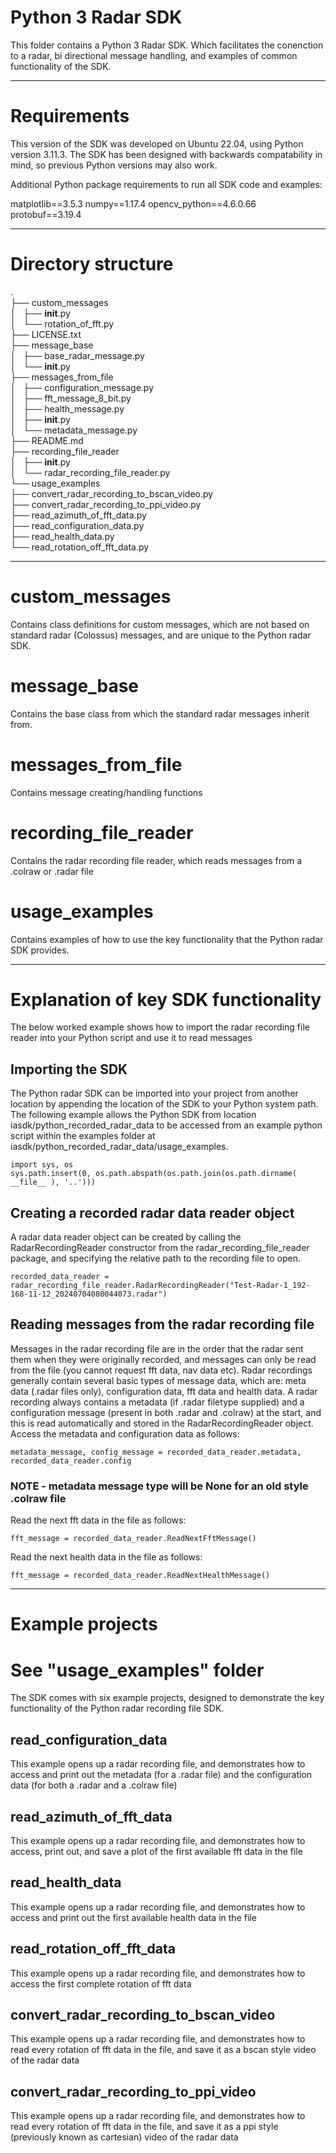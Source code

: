 # Python 3 Radar SDK

This folder contains a Python 3 Radar SDK. Which facilitates the conenction to a radar, bi directional message handling, and examples of common functionality of the SDK.

--------------------------------------------------------------------------------------------------------------------

# Requirements

This version of the SDK was developed on Ubuntu 22.04, using Python version 3.11.3. The SDK has been designed with backwards compatability in mind, so previous Python versions may also work.

Additional Python package requirements to run all SDK code and examples:

matplotlib==3.5.3
numpy==1.17.4
opencv_python==4.6.0.66
protobuf==3.19.4

--------------------------------------------------------------------------------------------------------------------

# Directory structure
.<br>
├── custom_messages<br>
│   ├── __init__.py<br>
│   └── rotation_of_fft.py<br>
├── LICENSE.txt<br>
├── message_base<br>
│   ├── base_radar_message.py<br>
│   └── __init__.py<br>
├── messages_from_file<br>
│   ├── configuration_message.py<br>
│   ├── fft_message_8_bit.py<br>
│   ├── health_message.py<br>
│   ├── __init__.py<br>
│   └── metadata_message.py<br>
├── README.md<br>
├── recording_file_reader<br>
│   ├── __init__.py<br>
│   └── radar_recording_file_reader.py<br>
└── usage_examples<br>
    ├── convert_radar_recording_to_bscan_video.py<br>
    ├── convert_radar_recording_to_ppi_video.py<br>
    ├── read_azimuth_of_fft_data.py<br>
    ├── read_configuration_data.py<br>
    ├── read_health_data.py<br>
    └── read_rotation_off_fft_data.py<br>

--------------------------------------------------------------------------------------------------------------------

# custom_messages
Contains class definitions for custom messages, which are not based on standard radar (Colossus) messages, and are unique to the Python radar SDK.

# message_base
Contains the base class from which the standard radar messages inherit from.

# messages_from_file
Contains message creating/handling functions

# recording_file_reader
Contains the radar recording file reader, which reads messages from a .colraw or .radar file

# usage_examples
Contains examples of how to use the key functionality that the Python radar SDK provides.

--------------------------------------------------------------------------------------------------------------------

# Explanation of key SDK functionality

The below worked example shows how to import the radar recording file reader into your Python script and use it to read messages

## Importing the SDK

The Python radar SDK can be imported into your project from another location by appending the location of the SDK to your Python system path. The following example allows the Python SDK from location iasdk/python_recorded_radar_data to be accessed from an example python script within the examples folder at iasdk/python_recorded_radar_data/usage_examples.

```
import sys, os
sys.path.insert(0, os.path.abspath(os.path.join(os.path.dirname( __file__ ), '..')))
```

## Creating a recorded radar data reader object

A radar data reader object can be created by calling the RadarRecordingReader constructor from the radar_recording_file_reader package, and specifying the relative path to the recording file to open.

```
recorded_data_reader = radar_recording_file_reader.RadarRecordingReader("Test-Radar-1_192-168-11-12_20240704080044073.radar")
```

## Reading messages from the radar recording file

Messages in the radar recording file are in the order that the radar sent them when they were originally recorded, and messages can only be read from the file (you cannot request fft data, nav data etc). Radar recordings generally contain several basic types of message data, which are: meta data (.radar files only), configuration data, fft data and health data. A radar recording always contains a metadata (if .radar filetype supplied) and a configuration message (present in both .radar and .colraw) at the start, and this is read automatically and stored in the RadarRecordingReader object. Access the metadata and configuration data as follows:

```
metadata_message, config_message = recorded_data_reader.metadata, recorded_data_reader.config
```
### NOTE - metadata message type will be None for an old style .colraw file

Read the next fft data in the file as follows:

```
fft_message = recorded_data_reader.ReadNextFftMessage()
```

Read the next health data in the file as follows:

```
fft_message = recorded_data_reader.ReadNextHealthMessage()
```

--------------------------------------------------------------------------------------------------------------------

# Example projects
# See "usage_examples" folder
The SDK comes with six example projects, designed to demonstrate the key functionality of the Python radar recording file SDK.

## read_configuration_data
This example opens up a radar recording file, and demonstrates how to access and print out the metadata (for a .radar file) and the configuration data (for both a .radar and a .colraw file)

## read_azimuth_of_fft_data
This example opens up a radar recording file, and demonstrates how to access, print out, and save a plot of the first available fft data in the file

## read_health_data
This example opens up a radar recording file, and demonstrates how to access and print out the first available health data in the file

## read_rotation_off_fft_data
This example opens up a radar recording file, and demonstrates how to access the first complete rotation of fft data

## convert_radar_recording_to_bscan_video
This example opens up a radar recording file, and demonstrates how to read every rotation of fft data in the file, and save it as a bscan style video of the radar data

## convert_radar_recording_to_ppi_video
This example opens up a radar recording file, and demonstrates how to read every rotation of fft data in the file, and save it as a ppi style (previously known as cartesian) video of the radar data